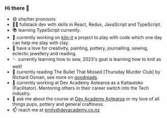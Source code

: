### Hi there 👋

- 😄 she/her pronouns
- 🧚🏼 fullstack dev with skills in React, Redux, JavaScript and TypeScript.
- 📚 learning TypeScript currently.
- 🔭 currently working on [kiln-it](https://github.com/emilyparkes/kiln-it) a project to play with code which one day can help me play with clay.
- 🎨 have a love for creativity, painting, pottery, journalling, sewing, eclectic jewellery and reading.
- 🪡 currently learning how to sew, 2023's goal is learning how to knit as well!
- 📖 currently reading The Bullet That Missed [Thursday Murder Club] by Richard Osman, see more on [goodreads](https://www.goodreads.com/emilycoco).
- 💼 currently working at Dev Academy Aotearoa as a Kaitautoko (Facilitator). Mentoring others in their career switch into the Tech industry. 
- 💬 ask me about the course at [Dev Academy Aotearoa](https://devacademy.co.nz/) or my love of all things pups, pottery and general craftiness. 
- 📫 reach me at emily@devacademy.co.nz

